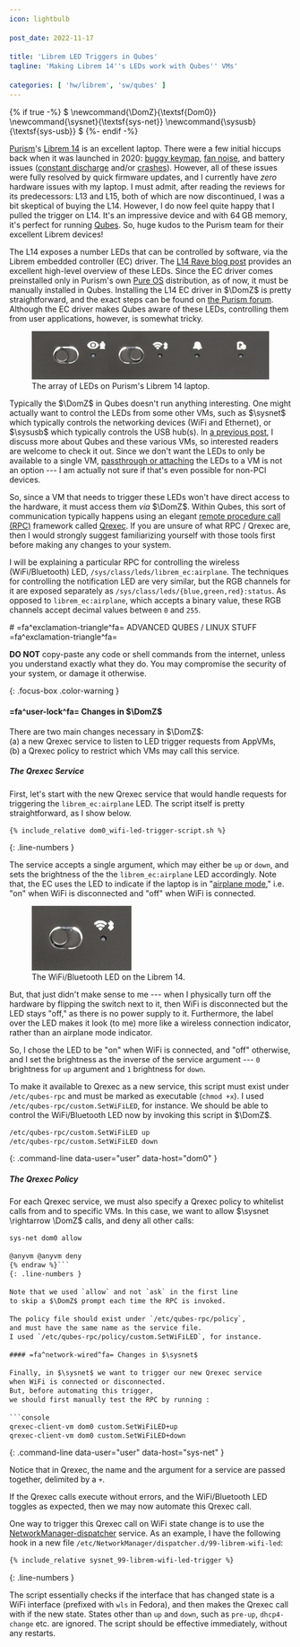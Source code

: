 ```yaml
---
icon: lightbulb

post_date: 2022-11-17

title: 'Librem LED Triggers in Qubes'
tagline: 'Making Librem 14''s LEDs work with Qubes'' VMs'

categories: [ 'hw/librem', 'sw/qubes' ]
---
```


{% if true -%}
<span class='hidden'>$
\newcommand{\DomZ}{\textsf{Dom0}}
\newcommand{\sysnet}{\textsf{sys-net}}
\newcommand{\sysusb}{\textsf{sys-usb}}
$</span>
{%- endif -%}

[Purism]'s [Librem 14] is an excellent laptop.
There were a few initial hiccups back when it was launched in 2020:
[buggy keymap], [fan noise], and battery issues
([constant discharge] and/or [crashes]).
However, all of these issues were fully resolved by quick firmware updates,
and I currently have _zero_ hardware issues with my laptop.
I must admit, after reading the reviews for its predecessors: L13 and L15,
both of which are now discontinued, I was a bit skeptical of buying the L14.
However, I do now feel quite happy that I pulled the trigger on L14.
It's an impressive device and with 64&thinsp;GB memory, it's perfect for running [Qubes].
So, huge kudos to the Purism team for their excellent Librem devices!

The L14 exposes a number LEDs that can be controlled by software,
via the Librem embedded controller (EC) driver.
The [L14 Rave blog post] provides an excellent high-level overview of these LEDs.
Since the EC driver comes preinstalled only in Purism's own [Pure OS] distribution,
as of now, it must be manually installed in Qubes.
Installing the L14 EC driver in $\DomZ$ is pretty straightforward,
and the exact steps can be found on [the Purism forum][EC installation].
Although the EC driver makes Qubes aware of these LEDs,
controlling them from user applications, however, is somewhat tricky.

<figure>
  <img src='l14_leds.png' alt='Librem 14 LEDs'/>
  <figcaption>
    The array of LEDs on Purism's Librem 14 laptop.
  </figcaption>
</figure>

Typically the $\DomZ$ in Qubes doesn't run anything interesting.
One might actually want to control the LEDs from some other VMs,
such as $\sysnet$ which typically controls the networking devices (WiFi and Ethernet),
or $\sysusb$ which  typically controls the USB hub(s).
In [a previous post](../2021-09_usb-autoattach-in-qubes),
I discuss more about Qubes and these various VMs,
so interested readers are welcome to check it out.
Since we don't want the LEDs to only be available to a single VM,
[passthrough or attaching] the LEDs to a VM is not an option ---
I am actually not sure if that's even possible for non-PCI devices.

So, since a VM that needs to trigger these LEDs won't have direct access to the hardware,
it must access them _via_ $\DomZ$.
Within Qubes, this sort of communication typically happens
using an elegant [remote procedure call (RPC)][RPC] framework called [Qrexec].
If you are unsure of what RPC / Qrexec are,
then I would strongly suggest familiarizing yourself with those tools first
before making any changes to your system.

I will be explaining a particular RPC
for controlling the wireless (WiFi/Bluetooth) LED, `/sys/class/leds/librem_ec:airplane`.
The techniques for controlling the notification LED are very similar,
but the RGB channels for it are exposed separately as
`/sys/class/leds/{blue,green,red}:status`.
As opposed to `librem_ec:airplane`, which accepts a binary value,
these RGB channels accept decimal values between `0` and `255`.

<div>
# =fa^exclamation-triangle^fa= ADVANCED QUBES / LINUX STUFF =fa^exclamation-triangle^fa=

**DO NOT** copy-paste any code or shell commands from the internet,
unless you understand exactly what they do.
You may compromise the security of your system, or damage it otherwise.
</div>
{: .focus-box .color-warning }



#### =fa^user-lock^fa= Changes in $\DomZ$

There are two main changes necessary in $\DomZ$:  
(a) a new Qrexec service to listen to LED trigger requests from AppVMs,  
(b) a Qrexec policy to restrict which VMs may call this service.

##### The Qrexec Service

First, let's start with the new Qrexec service that would handle requests
for triggering the `librem_ec:airplane` LED.
The script itself is pretty straightforward, as I show below.

```bash
{% include_relative dom0_wifi-led-trigger-script.sh %}
```
{: .line-numbers }

The service accepts a single argument, which may either be `up` or `down`,
and sets the brightness of the the `librem_ec:airplane` LED accordingly.
Note that, the EC uses the LED to indicate if the laptop is in "[airplane mode],"
i.e. "on" when WiFi is disconnected and "off" when WiFi is connected.

<figure>
  <img src='l14_wifi_led.png' alt='Librem 14 WiFi LED'/>
  <figcaption>
    The WiFi/Bluetooth LED on the Librem 14.
  </figcaption>
</figure>

But, that just didn't make sense to me ---
when I physically turn off the hardware by flipping the switch next to it,
then WiFi is disconnected but the LED stays "off," as there is no power supply to it.
Furthermore, the label over the LED makes it look (to me) more like
a wireless connection indicator, rather than an airplane mode indicator.

So, I chose the LED to be "on" when WiFi is connected, and "off" otherwise,
and I set the brightness as the inverse of the service argument ---
`0` brightness for `up` argument and `1` brightness for `down`.

To make it available to Qrexec as a new service,
this script must exist under `/etc/qubes-rpc` and must be marked as executable (`chmod +x`).
I used `/etc/qubes-rpc/custom.SetWiFiLED`, for instance.
We should be able to control the WiFi/Bluetooth LED now
by invoking this script in $\DomZ$.

```console
/etc/qubes-rpc/custom.SetWiFiLED up
/etc/qubes-rpc/custom.SetWiFiLED down
```
{: .command-line data-user="user" data-host="dom0" }

##### The Qrexec Policy

For each Qrexec service,
we must also specify a Qrexec policy to whitelist calls from and to specific VMs.
In this case, we want to allow $\sysnet \rightarrow \DomZ$ calls,
and deny all other calls:

```text {% raw %}
sys-net dom0 allow

@anyvm @anyvm deny
{% endraw %}```
{: .line-numbers }

Note that we used `allow` and not `ask` in the first line
to skip a $\DomZ$ prompt each time the RPC is invoked.

The policy file should exist under `/etc/qubes-rpc/policy`,
and must have the same name as the service file.
I used `/etc/qubes-rpc/policy/custom.SetWiFiLED`, for instance.

#### =fa^network-wired^fa= Changes in $\sysnet$

Finally, in $\sysnet$ we want to trigger our new Qrexec service
when WiFi is connected or disconnected.
But, before automating this trigger,
we should first manually test the RPC by running :

```console
qrexec-client-vm dom0 custom.SetWiFiLED+up
qrexec-client-vm dom0 custom.SetWiFiLED+down
```
{: .command-line data-user="user" data-host="sys-net" }

Notice that in Qrexec, the name and the argument for a service are passed together,
delimited by a `+`.

If the Qrexec calls execute without errors,
and the WiFi/Bluetooth LED toggles as expected,
then we may now automate this Qrexec call.

One way to trigger this Qrexec call on WiFi state change
is to use the [NetworkManager-dispatcher] service. 
As an example, I have the following hook
in a new file `/etc/NetworkManager/dispatcher.d/99-librem-wifi-led`:

```bash
{% include_relative sysnet_99-librem-wifi-led-trigger %}
```
{: .line-numbers }

The script essentially checks if the interface that has changed state
is a WiFi interface (prefixed with `wls` in Fedora),
and then makes the Qrexec call with if the new state.
States other than `up` and `down`, such as `pre-up`, `dhcp4-change` etc.
are ignored.
The script should be effective immediately, without any restarts.


[constant discharge]:     https://forums.puri.sm/t/l14-battery-constant-discharge-charge-in-qubes
[buggy keymap]:           https://forums.puri.sm/t/insert-key-does-not-work
[crashes]:                https://forums.puri.sm/t/librem-14-sudden-crash-when-unplugged
[fan noise]:              https://forums.puri.sm/t/how-to-reduce-annoying-fan-noise

[Airplane mode]:          https://en.wikipedia.org/wiki/Airplane_mode
[passthrough or attaching]: https://www.qubes-os.org/doc/how-to-use-devices/#attaching-devices
[EC installation]:        https://forums.puri.sm/t/l14-battery-constant-discharge-charge-in-qubes/13643/29
[L14 Rave blog post]:     https://puri.sm/posts/librem-14-rave/
[Librem 14]:              https://puri.sm/products/librem-14/
[NetworkManager-dispatcher]: https://man.archlinux.org/man/NetworkManager-dispatcher.8.en
[Pure OS]:                https://pureos.net/
[Purism]:                 https://puri.sm/
[Qrexec]:                 https://www.qubes-os.org/doc/qrexec/
[RPC]:                    https://en.wikipedia.org/wiki/Remote_procedure_call
[Qubes]:                  https://www.qubes-os.org/
